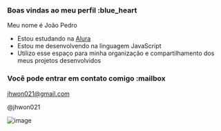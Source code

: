 ### Boas vindas ao meu perfil :blue_heart

Meu nome é João Pedro 

- Estou estudando na [Alura](https://www.alura.com.br)
- Estou me desenvolvendo na linguagem JavaScript
- Utilizo esse espaço para minha organização e compartilhamento dos meus projetos desenvolvidos

### Você pode entrar em contato comigo :mailbox

jhwon021@gmail.com

@jhwon021

![image](https://github.com/user-attachments/assets/19f7c0c9-ab96-4c81-8aaf-313eee4380bb)

